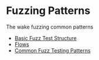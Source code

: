 # Fuzzing Patterns

The wake fuzzing common patterns

- [Basic Fuzz Test Structure](basic-fuzz-test-structure.md)
- [Flows](flows.md)
- [Common Fuzz Testing Patterns](common-testing-patterns/index.md)
